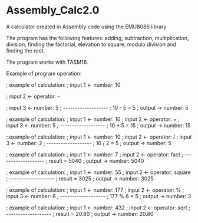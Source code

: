 # Assembly_Calc2.0
A calculator created in Assembly code using the EMU8086 library

The program has the following features: adding,
subtraction, multiplication, division, finding the factorial, elevation to
square, modulo division and finding the root.

The program works with TASM16.

Example of program operation:

; example of calculation:
; input 1 <- number:   10	

; input 2 <- operator: - 

; input 3 <- number:   5 
; ------------------- 
;     10 - 5 = 5 
; output  -> number:   5

; example of calculation:
; input 1 <- number:   10 
; input 2 <- operator: + 
; input 3 <- number:   5 
; ------------------- 
;     10 + 5 = 15 
; output  -> number:   15

; example of calculation:
; input 1 <- number:   10 
; input 2 <- operator: / 
; input 3 <- number:   2 
; ------------------- 
;     10 / 2 = 5 
; output  -> number:   5

; example of calculation:
; input 1 <- number:   7 
; input 2 <- operator: fact 
; ------------------- 
; result = 5040 
; output  -> number:   5040

; example of calculation:
; input 1 <- number:   55 
; input 2 <- operator: square 
; ------------------- 
; result = 3025 
; output  -> number:   3025

; example of calculation:
; input 1 <- number:   177
; input 2 <- operator: % 
; input 3 <- number:   6 
; ------------------- 
;     177 % 6 = 5 
; output  -> number:   3

; example of calculation:
; input 1 <- number:   432 
; input 2 <- operator: sqrt 
; ------------------- 
; result = 20.80 
; output  -> number:   20.80


